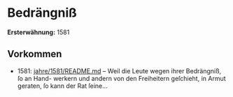 # Bedrängniß

**Ersterwähnung:** 1581

## Vorkommen
- 1581: [jahre/1581/README.md](../jahre/1581/README.md) – Weil die Leute wegen ihrer Bedrängniß, ſo an Hand-
werkern und andern von den Freiheitern geſchieht, in
Armut geraten, ſo kann der Rat ſeine...
